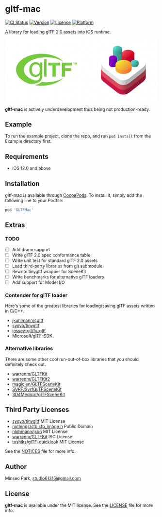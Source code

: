 # gltf-mac

[![CI Status](https://img.shields.io/travis/61315/gltf-mac.svg?style=flat)](https://travis-ci.org/61315/gltf-mac)
[![Version](https://img.shields.io/cocoapods/v/GLTFMac.svg?style=flat)](https://cocoapods.org/pods/GLTFMac)
[![License](https://img.shields.io/cocoapods/l/GLTFMac.svg?style=flat)](https://cocoapods.org/pods/GLTFMac)
[![Platform](https://img.shields.io/cocoapods/p/GLTFMac.svg?style=flat)](https://cocoapods.org/pods/GLTFMac)

A library for loading glTF 2.0 assets into iOS runtime.

![logo](logo.png)

**gltf-mac** is actively underdevelopment thus being not production-ready.

## Example

To run the example project, clone the repo, and run `pod install` from the Example directory first.

## Requirements

- iOS 12.0 and above

## Installation

gltf-mac is available through [CocoaPods](https://cocoapods.org). To install
it, simply add the following line to your Podfile:

```ruby
pod 'GLTFMac'
```

## Extras

### TODO

- [ ] Add draco support
- [ ] Write glTF 2.0 spec conformance table
- [ ] Write unit test for standard glTF 2.0 assets
- [ ] Load third-party libraries from git submodule
- [ ] Rewrite tinygltf wrapper for SceneKit
- [ ] Write benchmarks for alternative glTF loaders
- [ ] Add support for Model I/O

### Contender for glTF loader

Here's some of the greatest libraries for loading/saving glTF assets written in C/C++.

- [jkuhlmann/cgltf](https://github.com/)
- [syoyo/tinygltf](https://github.com/)
- [jessey-git/fx-gltf](https://github.com/)
- [Microsoft/glTF-SDK](https://github.com/)

### Alternative libraries

There are some other cool run-out-of-box libraries that you should definitely check out.

- [warrenm/GLTFKit](https://github.com/warrenm/GLTFKit)
- [warrenm/GLTFKit2](https://github.com/warrenm/GLTFKit2)
- [magicien/GLTFSceneKit](https://github.com/magicien/GLTFSceneKit)
- [SVRF/SvrfGLTFSceneKit](https://github.com/SVRF/SvrfGLTFSceneKit)
- [3D4Medical/glTFSceneKit](https://github.com/3D4Medical/glTFSceneKit)

## Third Party Licenses

- [syoyo/tinygltf](https://github.com/syoyo/tinygltf) MIT License
- [nothings/stb  stb_image.h](https://github.com/nothings/stb) Public Domain
- [nlohmann/json](https://github.com/nlohmann/json)  MIT License
- [warrenm/GLTFKit](https://github.com/warrenm/GLTFKit) ISC License
- [toshiks/glTF-quicklook](https://github.com/toshiks/glTF-quicklook) MIT License

See the [NOTICES](GLTFMac/NOTICES) file for more info.

## Author

Minseo Park, studio61315@gmail.com

## License

**gltf-mac** is available under the MIT license. See the [LICENSE](LICENSE) file for more info.
